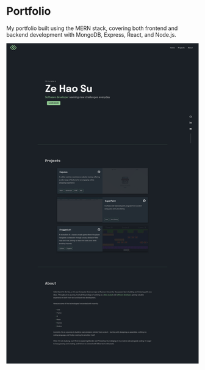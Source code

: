 # Portfolio

My portfolio built using the MERN stack, covering both frontend and backend development with MongoDB, Express, React, and Node.js.

![screenshot](./demo/Screenshot.png)
